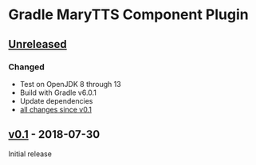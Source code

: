 Gradle MaryTTS Component Plugin
===============================

[Unreleased]
------------

### Changed

- Test on OpenJDK 8 through 13
- Build with Gradle v6.0.1
- Update dependencies
- [all changes since v0.1]

[v0.1] - 2018-07-30
-------------------

Initial release

[Unreleased]: https://github.com/marytts/gradle-marytts-component-plugin/tree/master
[all changes since v0.1]: https://github.com/marytts/gradle-marytts-component-plugin/compare/v0.1...HEAD
[v0.1]: https://github.com/marytts/gradle-marytts-component-plugin/releases/tag/v0.1
